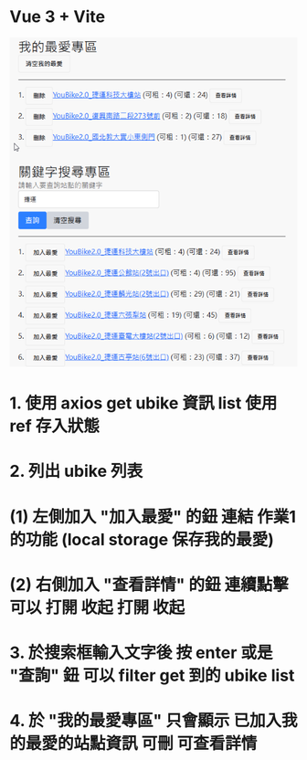 # Vue 3 + Vite
![Alt text](image.png)

# 1. 使用 axios get ubike 資訊 list 使用 ref 存入狀態
# 2. 列出 ubike 列表 
#      (1) 左側加入 "加入最愛" 的鈕 連結 作業1 的功能 (local storage 保存我的最愛)
#      (2) 右側加入 "查看詳情" 的鈕 連續點擊 可以 打開 收起 打開 收起
# 3. 於搜索框輸入文字後 按 enter 或是 "查詢" 鈕 可以 filter get 到的 ubike list
# 4. 於 "我的最愛專區" 只會顯示 已加入我的最愛的站點資訊 可刪 可查看詳情

